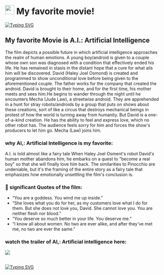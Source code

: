 <h1><img src="https://emojis.slackmojis.com/emojis/images/1531849430/4246/blob-sunglasses.gif?1531849430" width="30"/> My favorite movie!</h1>

[![Typing SVG](https://readme-typing-svg.herokuapp.com?font=Passion+One&pause=1000&width=435&lines=JHUN+BRIAN+C+RUIZ;BSIT+502;Application+Development+and+Emerging+Technologies)](https://git.io/typing-svg)

<h2> My favorite Movie is A.I.: Artificial Intelligence </h2> The film depicts a possible future in which artificial intelligence approaches the realm of human emotions. A young boy/android is given to a couple whose own son was diagnosed with a condition that effectively ended his life. He has remained in stasis in the distant hope that a cure for what ails him will be discovered. David (Haley Joel Osmond) is created and programmed to show unconditional love before being given to the aforementioned couple. The father works for the company that created the android. David is brought to their home, and for the first time, his mother meets and sees him.He begins to wander through the night until he encounters Mecha (Jude Law), a streetwise android. They are apprehended in a hunt for stray robots/androids by a group that puts on shows about these creations, sort of like a circus that destroys mechanical beings in protest of how the world is turning away from humanity. But David is a one-of-a-kind creation. He has the ability to feel and express love, which no other robot has. The audience feels sorry for him and forces the show's producers to let him go. Mecha (Law) joins him.

### why AI,: Artificial Intelligence is my favorite:
A.I. is told almost like a fairy tale When Haley Joel Osment's robot David's human mother abandons him, he embarks on a quest to "become a real boy" so that she will finally love him back. The similarities to Pinocchio are undeniable, but it's the framing of the entire story as a fairy tale that emphasizes how emotionally unsettling the film's conclusion is.

### 💬 significant Quotes of the film:


- “You are a goddess. You wind me up inside.”
- “She loves what you do for her, as my customers love what I do for them. But she does not love you, David. She cannot love you. You are neither flesh nor blood.”
- “You deserve so much better in your life. You deserve me.”
- “I know all about women. No two are ever alike, and after they've met me, no two are ever the same.”

### watch the trailer of AI,: Artificial intelligence here:
<a href="https://www.youtube.com/watch?v=pm7qlQ2E0iE"><img src="https://camo.githubusercontent.com/d79c5549652f9c7690992eb49571d216a70a480681561cbd93bfbfc77c491e54/68747470733a2f2f696d672e736869656c64732e696f2f62616467652f596f75547562652d4646303030303f7374796c653d666f722d7468652d6261646765266c6f676f3d796f7574756265266c6f676f436f6c6f723d7768697465"></a><img><br><br>

[![Typing SVG](https://readme-typing-svg.herokuapp.com?font=Passion+One&pause=1000&color=F71A1A&width=435&lines=thank+you+for+reading+everyone)](https://git.io/typing-svg)
